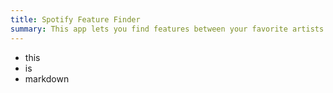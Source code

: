 ```yaml
---
title: Spotify Feature Finder
summary: This app lets you find features between your favorite artists!
---
```


- this
- is
- markdown